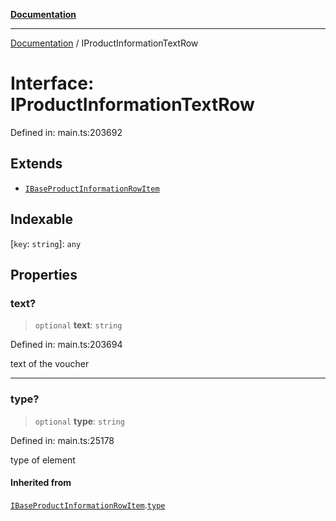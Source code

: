 [**Documentation**](../README.md)

***

[Documentation](../README.md) / IProductInformationTextRow

# Interface: IProductInformationTextRow

Defined in: main.ts:203692

## Extends

- [`IBaseProductInformationRowItem`](IBaseProductInformationRowItem.md)

## Indexable

\[`key`: `string`\]: `any`

## Properties

### text?

> `optional` **text**: `string`

Defined in: main.ts:203694

text of the voucher

***

### type?

> `optional` **type**: `string`

Defined in: main.ts:25178

type of element

#### Inherited from

[`IBaseProductInformationRowItem`](IBaseProductInformationRowItem.md).[`type`](IBaseProductInformationRowItem.md#type)
